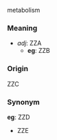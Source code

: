 metabolism
### Meaning
+ _adj_: ZZA
    + __eg__: ZZB

### Origin

ZZC

### Synonym

__eg__: ZZD

+ ZZE


